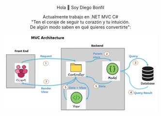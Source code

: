 <article>
    <p align="center" width="300">
        Hola 👋 Soy Diego Bonfil <br>
    </p>
    <p align="center" width="300">
        Actualmente trabajo en .NET MVC C# <br>
        "Ten el coraje de seguir tu corazón y tu intuición.<br> De algún modo saben en qué quieres convertirte": <br>
    </p>
    <p align="center" width="300">
     <img align="center" src="https://github.com/bonfildev/bonfildev/blob/main/assets/MVCArchitecture.JPG"/>
</article>
